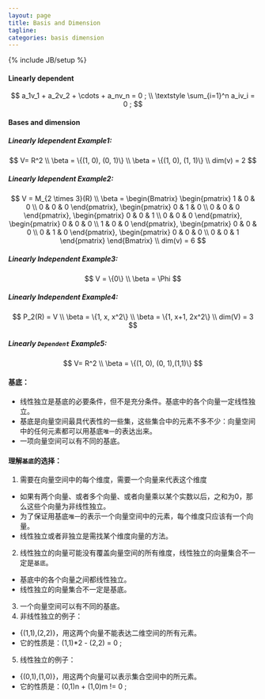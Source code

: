 ```yaml
---
layout: page
title: Basis and Dimension 
tagline:  
categories: basis dimension
---
```

{% include JB/setup %}

#### Linearly dependent
$$
a_1v_1 + a_2v_2 + \cdots + a_nv_n = 0 ; \\
\textstyle \sum_{i=1}^n a_iv_i = 0 ;
$$

#### Bases and dimension

##### Linearly Idependent Example1:
$$
V= R^2 \\
\beta = \{(1, 0), (0, 1)\} \\
\beta = \{(1, 0), (1, 1)\} \\
dim(v) = 2
$$

##### Linearly Idependent Example2:
$$
V = M_{2 \times 3}(R) \\
\beta = 
 \begin{Bmatrix}
  \begin{pmatrix}
   1 & 0 & 0 \\
   0 & 0 & 0 
  \end{pmatrix},
 \begin{pmatrix}
   0 & 1 & 0 \\
   0 & 0 & 0
  \end{pmatrix},
 \begin{pmatrix}
   0 & 0 & 1 \\
   0 & 0 & 0
  \end{pmatrix},
 \begin{pmatrix}
   0 & 0 & 0 \\
   1 & 0 & 0
  \end{pmatrix},
 \begin{pmatrix}
   0 & 0 & 0 \\
   0 & 1 & 0
  \end{pmatrix},
 \begin{pmatrix}
   0 & 0 & 0 \\
   0 & 0 & 1
  \end{pmatrix}
 \end{Bmatrix} \\
dim(v) = 6
$$

##### Linearly Independent Example3:
$$
V = \{0\} \\
\beta = \Phi
$$

##### Linearly Independent Example4:
$$
P_2(R) = V \\
\beta = \{1, x, x^2\} \\
\beta = \{1, x+1, 2x^2\} \\
dim(V) = 3 
$$

##### Linearly `Dependent` Example5:
$$
V= R^2 \\
\beta = \{(1, 0), (0, 1),(1,1)\}
$$

#### 基底：
* 线性独立是基底的必要条件，但不是充分条件。基底中的各个向量一定线性独立。
* 基底是向量空间最具代表性的一些集，这些集合中的元素不多不少：向量空间中的任何元素都可以用基底`唯一`的表达出来。
* 一项向量空间可以有不同的基底。

#### 理解`基底`的选择：
1. 需要在向量空间中的每个维度，需要一个向量来代表这个维度
 - 如果有两个向量、或者多个向量、或者向量乘以某个实数以后，之和为0，那么这些个向量为非线性独立。
 - 为了保证用基底`唯一`的表示一个向量空间中的元素，每个维度只应该有一个向量。
 - 线性独立或者非独立是需找某个维度向量的方法。
2. 线性独立的向量可能没有覆盖向量空间的所有维度，线性独立的向量集合不一定是`基底`。
 - 基底中的各个向量之间都线性独立。
 - 线性独立的向量集合不一定是基底。 
3. 一个向量空间可以有不同的基底。
4. 非线性独立的例子：
 - {(1,1),(2,2)}，用这两个向量不能表达二维空间的所有元素。
 - 它的性质是：(1,1)*2 - (2,2) = 0 ;
5. 线性独立的例子：
 - {(0,1),(1,0)}，用这两个向量可以表示集合空间中的所元素。
 - 它的性质是：(0,1)n + (1,0)m != 0 ;

